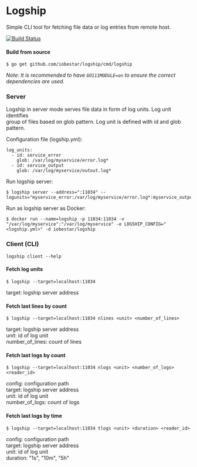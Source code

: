 # Logship
Simple CLI tool for fetching file data or log entries from remote host.

[![Build Status](https://travis-ci.org/iobestar/logship.svg?branch=master)](https://travis-ci.org/iobestar/logship)

#### Build from source

    $ go get github.com/iobestar/logship/cmd/logship
    
_Note: It is recommended to have `GO111MODULE=on` to ensure the correct
dependencies are used._

### Server

Logship in server mode serves file data in form of log units. Log unit identifies  
group of files based on glob pattern. Log unit is defined with id and glob pattern.

Configuration file (logship.yml):

    log_units:
      - id: service_error
        glob: /var/log/myservice/error.log*
      - id: service_output
        glob: /var/log/myservice/outout.log*
    

Run logship server:

    $ logship server --address=":11034" --logunits="myservice_error:/var/log/myservice/error.log*:myservice_output:/var/log/myservice/output.log*"

Run as logship server as Docker:

    $ docker run --name=logship -p 11034:11034 -v "/var/log/myservice":"/var/log/myservice" -e LOGSHIP_CONFIG="<logship.yml>" -d iobestar/logship


### Client (CLI)

    logship client --help

#### Fetch log units

    $ logship --target=localhost:11034
    
target: logship server address

#### Fetch last lines by count

    $ logship --target=localhost:11034 nlines <unit> <number_of_lines>
    
target: logship server address  
unit: id of log unit    
number_of_lines: count of lines  
    
#### Fetch last logs by count

    $ logship --target=localhost:11034 nlogs <unit> <number_of_logs> <reader_id>
    
config: configuration path  
target: logship server address  
unit: id of log unit  
number_of_logs: count of logs  
    
#### Fetch last logs by time

    $ logship --target=localhost:11034 tlogs <unit> <duration> <reader_id>
    
config: configuration path  
target: logship server address  
unit: id of log unit  
duration: "1s", "10m", "5h"  
